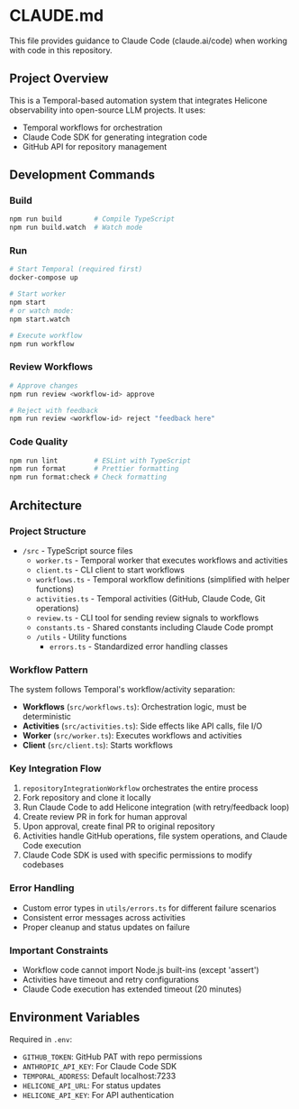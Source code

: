 # CLAUDE.md

This file provides guidance to Claude Code (claude.ai/code) when working with code in this repository.

## Project Overview

This is a Temporal-based automation system that integrates Helicone observability into open-source LLM projects. It uses:
- Temporal workflows for orchestration
- Claude Code SDK for generating integration code
- GitHub API for repository management

## Development Commands

### Build
```bash
npm run build        # Compile TypeScript
npm run build.watch  # Watch mode
```

### Run
```bash
# Start Temporal (required first)
docker-compose up

# Start worker
npm start
# or watch mode:
npm start.watch

# Execute workflow
npm run workflow
```

### Review Workflows
```bash
# Approve changes
npm run review <workflow-id> approve

# Reject with feedback
npm run review <workflow-id> reject "feedback here"
```

### Code Quality
```bash
npm run lint         # ESLint with TypeScript
npm run format       # Prettier formatting
npm run format:check # Check formatting
```

## Architecture

### Project Structure
- `/src` - TypeScript source files
  - `worker.ts` - Temporal worker that executes workflows and activities
  - `client.ts` - CLI client to start workflows
  - `workflows.ts` - Temporal workflow definitions (simplified with helper functions)
  - `activities.ts` - Temporal activities (GitHub, Claude Code, Git operations)
  - `review.ts` - CLI tool for sending review signals to workflows
  - `constants.ts` - Shared constants including Claude Code prompt
  - `/utils` - Utility functions
    - `errors.ts` - Standardized error handling classes

### Workflow Pattern
The system follows Temporal's workflow/activity separation:
- **Workflows** (`src/workflows.ts`): Orchestration logic, must be deterministic
- **Activities** (`src/activities.ts`): Side effects like API calls, file I/O
- **Worker** (`src/worker.ts`): Executes workflows and activities
- **Client** (`src/client.ts`): Starts workflows

### Key Integration Flow
1. `repositoryIntegrationWorkflow` orchestrates the entire process
2. Fork repository and clone it locally
3. Run Claude Code to add Helicone integration (with retry/feedback loop)
4. Create review PR in fork for human approval
5. Upon approval, create final PR to original repository
6. Activities handle GitHub operations, file system operations, and Claude Code execution
7. Claude Code SDK is used with specific permissions to modify codebases

### Error Handling
- Custom error types in `utils/errors.ts` for different failure scenarios
- Consistent error messages across activities
- Proper cleanup and status updates on failure

### Important Constraints
- Workflow code cannot import Node.js built-ins (except 'assert')
- Activities have timeout and retry configurations
- Claude Code execution has extended timeout (20 minutes)

## Environment Variables
Required in `.env`:
- `GITHUB_TOKEN`: GitHub PAT with repo permissions
- `ANTHROPIC_API_KEY`: For Claude Code SDK
- `TEMPORAL_ADDRESS`: Default localhost:7233
- `HELICONE_API_URL`: For status updates
- `HELICONE_API_KEY`: For API authentication